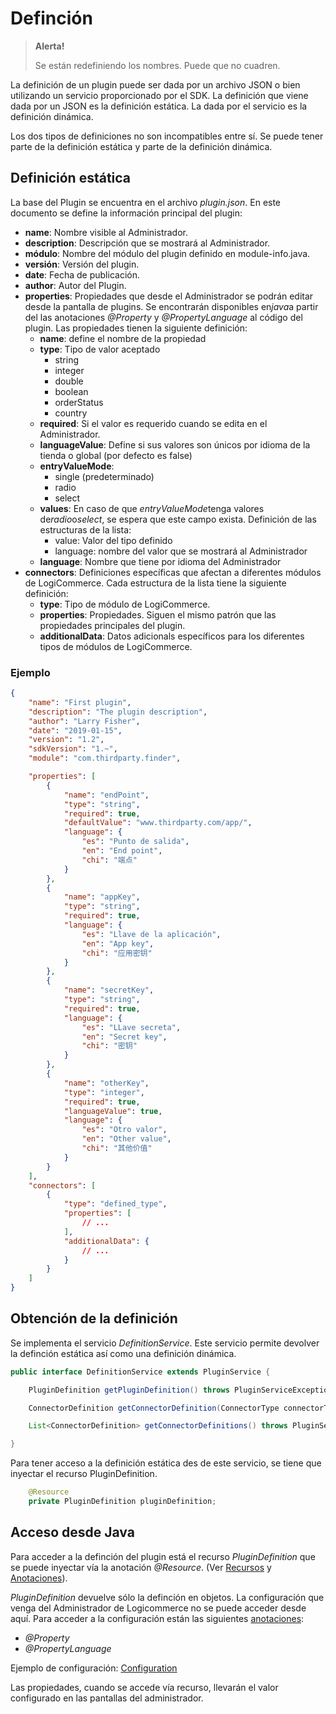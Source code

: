 # Definción

> **Alerta!**
>
> Se están redefiniendo los nombres. Puede que no cuadren.

La definición de un plugin puede ser dada por un archivo JSON o bien utilizando un servicio proporcionado por el SDK. La definición que viene dada por un JSON es la definición estática. La dada por el servicio es la definición dinámica.

Los dos tipos de definiciones no son incompatibles entre sí. Se puede tener parte de la definición estática y parte de la definición dinámica.

## Definición estática

La base del Plugin se encuentra en el archivo *plugin.json*. En este documento se define la información principal del plugin:

- **name**: Nombre visible al Administrador.
- **description**: Descripción que se mostrará al Administrador.
- **módulo**: Nombre del módulo del plugin definido en module-info.java.
- **versión**: Versión del plugin.
- **date**: Fecha de publicación.
- **author**: Autor del Plugin.
- **properties**: Propiedades que desde el Administrador se podrán editar desde la pantalla de plugins. Se encontrarán disponibles en*java*a partir del las anotaciones *@Property* y *@PropertyLanguage* al código del plugin. Las propiedades tienen la siguiente definición:
  - **name**: define el nombre de la propiedad
  - **type**: Tipo de valor aceptado
    - string
    - integer
    - double
    - boolean
    - orderStatus
    - country
  - **required**: Si el valor es requerido cuando se edita en el Administrador.
  - **languageValue**: Define si sus valores son únicos por idioma de la tienda o global (por defecto es false)
  - **entryValueMode**:
    - single (predeterminado)
    - radio
    - select
  - **values**: En caso de que *entryValueMode*tenga valores de*radio*o*select*, se espera que este campo exista. Definición de las estructuras de la lista:
    - value: Valor del tipo definido
    - language: nombre del valor que se mostrará al Administrador
  - **language**: Nombre que tiene por idioma del Administrador
- **connectors**: Definiciones específicas que afectan a diferentes módulos de LogiCommerce. Cada estructura de la lista tiene la siguiente definición:
  - **type**: Tipo de módulo de LogiCommerce.
  - **properties**: Propiedades. Siguen el mismo patrón que las propiedades principales del plugin.
  - **additionalData**: Datos adicionals específicos para los diferentes tipos de módulos de LogiCommerce.

### Ejemplo

```json
{
    "name": "First plugin",
    "description": "The plugin description",
    "author": "Larry Fisher",
    "date": "2019-01-15",
    "version": "1.2",
    "sdkVersion": "1.~",
    "module": "com.thirdparty.finder",

    "properties": [
        {
            "name": "endPoint",
            "type": "string",
            "required": true,
            "defaultValue": "www.thirdparty.com/app/",
            "language": {
                "es": "Punto de salida",
                "en": "End point",
                "chi": "端点"
            }
        },
        {
            "name": "appKey",
            "type": "string",
            "required": true,
            "language": {
                "es": "Llave de la aplicación",
                "en": "App key",
                "chi": "应用密钥"
            }
        },
        {
            "name": "secretKey",
            "type": "string",
            "required": true,
            "language": {
                "es": "LLave secreta",
                "en": "Secret key",
                "chi": "密钥"
            }
        },
        {
            "name": "otherKey",
            "type": "integer",
            "required": true,
            "languageValue": true,
            "language": {
                "es": "Otro valor",
                "en": "Other value",
                "chi": "其他价值"
            }
        }
    ],
    "connectors": [
        {
            "type": "defined_type",
            "properties": [
                // ...
            ],
            "additionalData": {
                // ...
            }
        }
    ]
}
```

## Obtención de la definición

Se implementa el servicio *DefinitionService*. Este servicio permite devolver la definción estática así como una definición dinámica. 

```java
public interface DefinitionService extends PluginService {

    PluginDefinition getPluginDefinition() throws PluginServiceException;

    ConnectorDefinition getConnectorDefinition(ConnectorType connectorType) throws PluginServiceException;

    List<ConnectorDefinition> getConnectorDefinitions() throws PluginServiceException;

}
```

Para tener acceso a la definición estática des de este servicio, se tiene que inyectar el recurso PluginDefinition.

```java
	@Resource
	private PluginDefinition pluginDefinition;
```



## Acceso desde Java

Para acceder a la definción del plugin está el recurso *PluginDefinition* que se puede inyectar vía la anotación *@Resource*. (Ver [Recursos](Resources.md) y [Anotaciones](Annotations.md)).

*PluginDefinition* devuelve sólo la definción en objetos. La configuración que venga del Administrador de Logicommerce no se puede acceder desde aquí. Para acceder a la configuración están las siguientes [anotaciones](Annotations.md):

- *@Property*
- *@PropertyLanguage*

Ejemplo de configuración: [Configuration](Plugins/Configuration.md)

Las propiedades, cuando se accede vía recurso, llevarán el valor configurado en las pantallas del administrador.